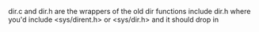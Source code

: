 dir.c and dir.h are the wrappers of the old dir functions
include dir.h where you'd include <sys/dirent.h> or <sys/dir.h> and it should
drop in
